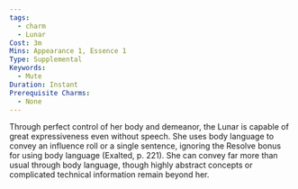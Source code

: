 ```yaml
---
tags:
  - charm
  - Lunar
Cost: 3m
Mins: Appearance 1, Essence 1
Type: Supplemental
Keywords:
  - Mute
Duration: Instant
Prerequisite Charms:
  - None
---
```

Through perfect control of her body and demeanor, the Lunar is capable of great expressiveness even without speech. She uses body language to convey an influence roll or a single sentence, ignoring the Resolve bonus for using body language (Exalted, p. 221). She can convey far more than usual through body language, though highly abstract concepts or complicated technical information remain beyond her.